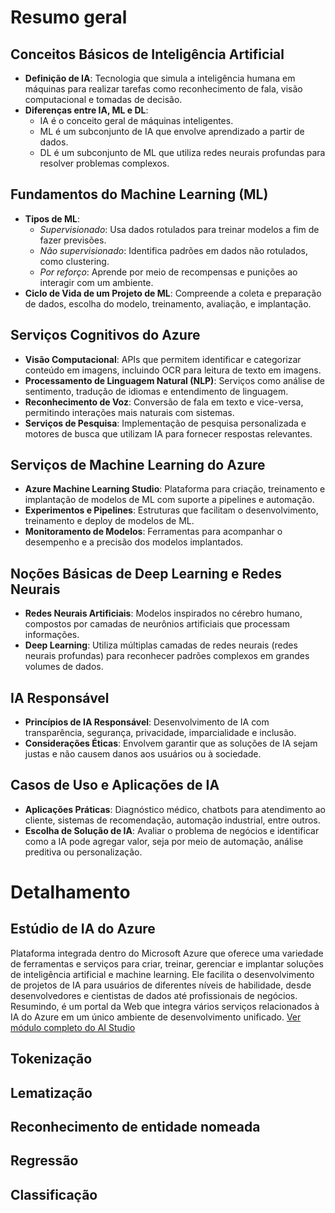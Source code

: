 # Resumo geral
## Conceitos Básicos de Inteligência Artificial
- **Definição de IA**: Tecnologia que simula a inteligência humana em máquinas para realizar tarefas como reconhecimento de fala, visão computacional e tomadas de decisão.
- **Diferenças entre IA, ML e DL**: 
  - IA é o conceito geral de máquinas inteligentes.
  - ML é um subconjunto de IA que envolve aprendizado a partir de dados.
  - DL é um subconjunto de ML que utiliza redes neurais profundas para resolver problemas complexos.

## Fundamentos do Machine Learning (ML)
- **Tipos de ML**:
  - *Supervisionado*: Usa dados rotulados para treinar modelos a fim de fazer previsões.
  - *Não supervisionado*: Identifica padrões em dados não rotulados, como clustering.
  - *Por reforço*: Aprende por meio de recompensas e punições ao interagir com um ambiente.
- **Ciclo de Vida de um Projeto de ML**: Compreende a coleta e preparação de dados, escolha do modelo, treinamento, avaliação, e implantação.

## Serviços Cognitivos do Azure
- **Visão Computacional**: APIs que permitem identificar e categorizar conteúdo em imagens, incluindo OCR para leitura de texto em imagens.
- **Processamento de Linguagem Natural (NLP)**: Serviços como análise de sentimento, tradução de idiomas e entendimento de linguagem.
- **Reconhecimento de Voz**: Conversão de fala em texto e vice-versa, permitindo interações mais naturais com sistemas.
- **Serviços de Pesquisa**: Implementação de pesquisa personalizada e motores de busca que utilizam IA para fornecer respostas relevantes.

## Serviços de Machine Learning do Azure
- **Azure Machine Learning Studio**: Plataforma para criação, treinamento e implantação de modelos de ML com suporte a pipelines e automação.
- **Experimentos e Pipelines**: Estruturas que facilitam o desenvolvimento, treinamento e deploy de modelos de ML.
- **Monitoramento de Modelos**: Ferramentas para acompanhar o desempenho e a precisão dos modelos implantados.

## Noções Básicas de Deep Learning e Redes Neurais
- **Redes Neurais Artificiais**: Modelos inspirados no cérebro humano, compostos por camadas de neurônios artificiais que processam informações.
- **Deep Learning**: Utiliza múltiplas camadas de redes neurais (redes neurais profundas) para reconhecer padrões complexos em grandes volumes de dados.

## IA Responsável
- **Princípios de IA Responsável**: Desenvolvimento de IA com transparência, segurança, privacidade, imparcialidade e inclusão.
- **Considerações Éticas**: Envolvem garantir que as soluções de IA sejam justas e não causem danos aos usuários ou à sociedade.

## Casos de Uso e Aplicações de IA
- **Aplicações Práticas**: Diagnóstico médico, chatbots para atendimento ao cliente, sistemas de recomendação, automação industrial, entre outros.
- **Escolha de Solução de IA**: Avaliar o problema de negócios e identificar como a IA pode agregar valor, seja por meio de automação, análise preditiva ou personalização.


# Detalhamento

## Estúdio de IA do Azure
Plataforma integrada dentro do Microsoft Azure que oferece uma variedade de ferramentas e serviços para criar, treinar, gerenciar e implantar soluções de inteligência artificial e machine learning. Ele facilita o desenvolvimento de projetos de IA para usuários de diferentes níveis de habilidade, desde desenvolvedores e cientistas de dados até profissionais de negócios.
Resumindo, é um portal da Web que integra vários serviços relacionados à IA do Azure em um único ambiente de desenvolvimento unificado. [Ver módulo completo do AI Studio](https://learn.microsoft.com/pt-br/training/modules/introduction-to-azure-ai-studio/1-introduction)

## Tokenização

## Lematização

## Reconhecimento de entidade nomeada

## Regressão

## Classificação


